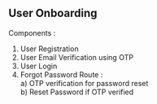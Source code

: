 ## User Onboarding 

Components : 
1) User Registration 
2) User Email Verification using OTP 
3) User Login
4) Forgot Password Route :   
   a) OTP verification for password reset   
   b) Reset Password if OTP verified   

   
